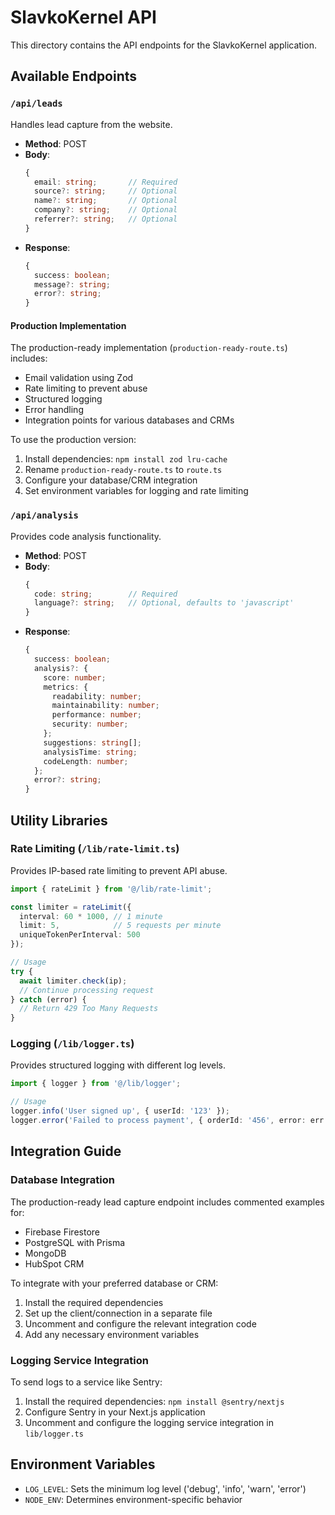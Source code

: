 # SlavkoKernel API

This directory contains the API endpoints for the SlavkoKernel application.

## Available Endpoints

### `/api/leads`

Handles lead capture from the website.

- **Method**: POST
- **Body**:
  ```typescript
  {
    email: string;       // Required
    source?: string;     // Optional
    name?: string;       // Optional
    company?: string;    // Optional
    referrer?: string;   // Optional
  }
  ```
- **Response**:
  ```typescript
  {
    success: boolean;
    message?: string;
    error?: string;
  }
  ```

#### Production Implementation

The production-ready implementation (`production-ready-route.ts`) includes:

- Email validation using Zod
- Rate limiting to prevent abuse
- Structured logging
- Error handling
- Integration points for various databases and CRMs

To use the production version:
1. Install dependencies: `npm install zod lru-cache`
2. Rename `production-ready-route.ts` to `route.ts`
3. Configure your database/CRM integration
4. Set environment variables for logging and rate limiting

### `/api/analysis`

Provides code analysis functionality.

- **Method**: POST
- **Body**:
  ```typescript
  {
    code: string;        // Required
    language?: string;   // Optional, defaults to 'javascript'
  }
  ```
- **Response**:
  ```typescript
  {
    success: boolean;
    analysis?: {
      score: number;
      metrics: {
        readability: number;
        maintainability: number;
        performance: number;
        security: number;
      };
      suggestions: string[];
      analysisTime: string;
      codeLength: number;
    };
    error?: string;
  }
  ```

## Utility Libraries

### Rate Limiting (`/lib/rate-limit.ts`)

Provides IP-based rate limiting to prevent API abuse.

```typescript
import { rateLimit } from '@/lib/rate-limit';

const limiter = rateLimit({
  interval: 60 * 1000, // 1 minute
  limit: 5,            // 5 requests per minute
  uniqueTokenPerInterval: 500
});

// Usage
try {
  await limiter.check(ip);
  // Continue processing request
} catch (error) {
  // Return 429 Too Many Requests
}
```

### Logging (`/lib/logger.ts`)

Provides structured logging with different log levels.

```typescript
import { logger } from '@/lib/logger';

// Usage
logger.info('User signed up', { userId: '123' });
logger.error('Failed to process payment', { orderId: '456', error: err.message });
```

## Integration Guide

### Database Integration

The production-ready lead capture endpoint includes commented examples for:
- Firebase Firestore
- PostgreSQL with Prisma
- MongoDB
- HubSpot CRM

To integrate with your preferred database or CRM:
1. Install the required dependencies
2. Set up the client/connection in a separate file
3. Uncomment and configure the relevant integration code
4. Add any necessary environment variables

### Logging Service Integration

To send logs to a service like Sentry:
1. Install the required dependencies: `npm install @sentry/nextjs`
2. Configure Sentry in your Next.js application
3. Uncomment and configure the logging service integration in `lib/logger.ts`

## Environment Variables

- `LOG_LEVEL`: Sets the minimum log level ('debug', 'info', 'warn', 'error')
- `NODE_ENV`: Determines environment-specific behavior